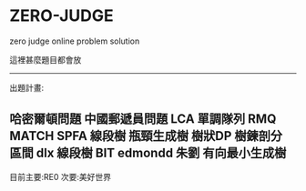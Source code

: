 # ZERO-JUDGE
zero judge online problem solution


這裡甚麼題目都會放


---------------------------
出題計畫:

哈密爾頓問題
中國郵遞員問題
LCA
單調隊列 RMQ
MATCH
SPFA
線段樹
瓶頸生成樹
樹狀DP
樹鍊剖分
區間
dlx
線段樹
BIT
edmondd 朱劉 
有向最小生成樹
-------------------------
目前主要:RE0
次要:美好世界
